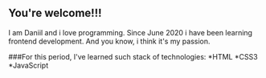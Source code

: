 ## You're welcome!!!
I am Daniil and i love programming. Since June 2020 i have been learning frontend development. And you know, i think it's my passion.

###For this period, I've learned such stack of technologies:
*HTML
*CSS3
*JavaScript
